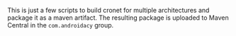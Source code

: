 <!--
SPDX-FileCopyrightText: 2022, Androidacy
SPDX-License-Identifier: CC0-1.0
-->


This is just a few scripts to build cronet for multiple architectures and package it as a maven artifact.
The resulting package is uploaded to Maven Central in the `com.androidacy` group.
